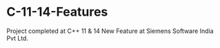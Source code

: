 # C-11-14-Features
Project completed at C++ 11 &amp; 14 New Feature at Siemens Software India Pvt Ltd.
